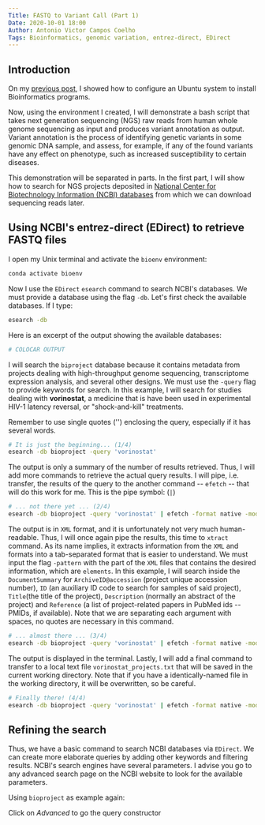 ```yaml
---
Title: FASTQ to Variant Call (Part 1)
Date: 2020-10-01 18:00
Author: Antonio Victor Campos Coelho
Tags: Bioinformatics, genomic variation, entrez-direct, EDirect
---
```


## Introduction

On my [previous post](https://antoniocampos13.github.io/setting-up-your-unix-computer-for-bioinformatics-analysis.html#setting-up-your-unix-computer-for-bioinformatics-analysis), I showed how to configure an Ubuntu system to install Bioinformatics programs.

Now, using the environment I created, I will demonstrate a bash script that takes next generation sequencing (NGS) raw reads from human whole genome sequencing as input and produces variant annotation as output. Variant annotation is the process of identifying genetic variants in some genomic DNA sample, and assess, for example, if any of the found variants have any effect on phenotype, such as increased susceptibility to certain diseases.

This demonstration will be separated in parts. In the first part, I will show how to search for NGS projects deposited in [National Center for Biotechnology Information (NCBI) databases](https://www.ncbi.nlm.nih.gov/) from which we can download sequencing reads later.

## Using NCBI's entrez-direct (EDirect) to retrieve FASTQ files

I open my Unix terminal and activate the `bioenv` environment:

```bash
conda activate bioenv
```

Now I use the `EDirect` `esearch` command to search NCBI's databases. We must provide a database using the flag `-db`. Let's first check the available databases. If I type:

```bash
esearch -db
```

Here is an excerpt of the output showing the available databases:

```bash
# COLOCAR OUTPUT
```

I will search the `biproject` database because it contains metadata from projects dealing with high-throughput genome sequencing, transcriptome expression analysis, and several other designs. We must use the `-query` flag to provide keywords for search. In this example, I will search for studies dealing with **vorinostat**, a medicine that is have been used in experimental HIV-1 latency reversal, or "shock-and-kill" treatments.

Remember to use single quotes ('') enclosing the query, especially if it has several words.

```bash
# It is just the beginning... (1/4)
esearch -db bioproject -query 'vorinostat'
```

The output is only a summary of the number of results retrieved. Thus, I will add more commands to retrieve the actual query results. I will pipe, i.e. transfer, the results of the query to the another command -- `efetch` -- that will do this work for me. This is the pipe symbol: (`|`)

```bash
# ... not there yet ... (2/4)
esearch -db bioproject -query 'vorinostat' | efetch -format native -mode xml
```

 The output is in `XML` format, and it is unfortunately not very much human-readable. Thus, I will once again pipe the results, this time to `xtract` command. As its name implies, it extracts information from the `XML` and formats into a tab-separated format that is easier to understand. We must input the flag `-pattern` with the part of the `XML` files that contains the desired information, which are `elements`. In this example, I will search inside the `DocumentSummary` for `ArchiveID@accession` (project unique accession number), `ID` (an auxiliary ID code to search for samples of said project), `Title`(the title of the project),  `Description` (normally an abstract of the project) and `Reference` (a list of project-related papers in PubMed ids -- PMIDs, if available). Note that we are separating each argument with spaces, no quotes are necessary in this command.

 ```bash
# ... almost there ... (3/4)
esearch -db bioproject -query 'vorinostat' | efetch -format native -mode xml | xtract -pattern DocumentSummary -element ArchiveID@accession ID Title Description Reference
 ```

The output is displayed in the terminal. Lastly, I will add a final command to transfer to a local text file `vorinostat_projects.txt` that will be saved in the current working directory.  Note that if you have a identically-named file in the working directory, it will be overwritten, so be careful.

```bash
# Finally there! (4/4)
esearch -db bioproject -query 'vorinostat' | efetch -format native -mode xml | xtract -pattern DocumentSummary -element ArchiveID@accession ID Reference Title Description > vorinostat_projects.txt
```

## Refining the search

Thus, we have a basic command to search NCBI databases via `EDirect`. We can create more elaborate queries by adding other keywords and filtering results. NCBI's search engines have several parameters. I advise you go to any advanced search page on the NCBI website to look for the available parameters.

Using `bioproject` as example again:

Click on *Advanced* to go the query constructor